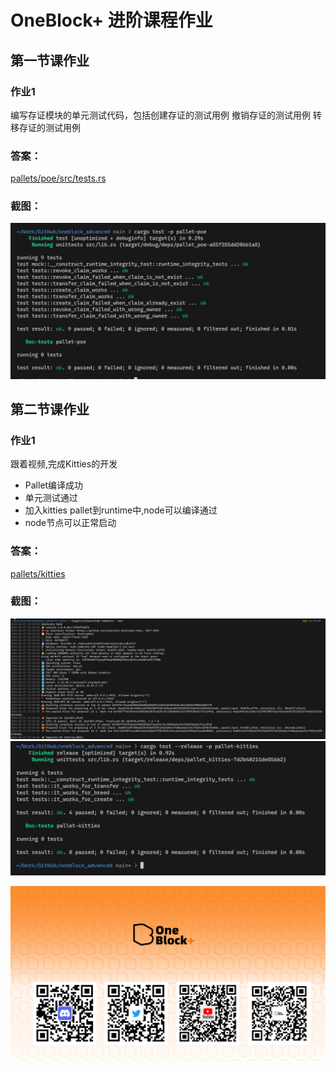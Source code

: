 # OneBlock+ 进阶课程作业

## 第一节课作业

### 作业1

编写存证模块的单元测试代码，包括创建存证的测试用例
撤销存证的测试用例
转移存证的测试用例

### 答案：
[pallets/poe/src/tests.rs](./pallets/poe/src/tests.rs)

### 截图：
![tests](./img/lesson01_01.png)

## 第二节课作业

### 作业1

跟着视频,完成Kitties的开发
* Pallet编译成功
* 单元测试通过
* 加入kitties pallet到runtime中,node可以编译通过
* node节点可以正常启动

### 答案：
[pallets/kitties](./pallets/kitties)

### 截图：
![tests](./img/lesson02_01.png)
![tests](./img/lesson02_02.png)


![OneBlock+](./img/substrate.png)
